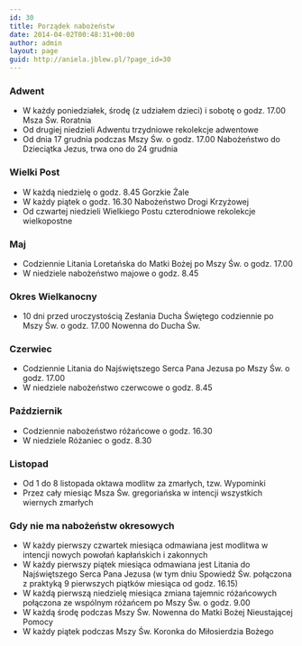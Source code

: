 ```yaml
---
id: 30
title: Porządek nabożeństw
date: 2014-04-02T00:48:31+00:00
author: admin
layout: page
guid: http://aniela.jblew.pl/?page_id=30
---
```

### Adwent

  * W każdy poniedziałek, środę (z udziałem dzieci) i sobotę o godz. 17.00 Msza Św. Roratnia
  * Od drugiej niedzieli Adwentu trzydniowe rekolekcje adwentowe
  * Od dnia 17 grudnia podczas Mszy Św. o godz. 17.00 Nabożeństwo do Dzieciątka Jezus, trwa ono do 24 grudnia

### Wielki Post

  * W każdą niedzielę o godz. 8.45 Gorzkie Żale
  * W każdy piątek o godz. 16.30 Nabożeństwo Drogi Krzyżowej
  * Od czwartej niedzieli Wielkiego Postu czterodniowe rekolekcje wielkopostne

### Maj

  * Codziennie Litania Loretańska do Matki Bożej po Mszy Św. o godz. 17.00
  * W niedziele nabożeństwo majowe o godz. 8.45

### Okres Wielkanocny

  * 10 dni przed uroczystością Zesłania Ducha Świętego codziennie po Mszy Św. o godz. 17.00 Nowenna do Ducha Św.

### Czerwiec

  * Codziennie Litania do Najświętszego Serca Pana Jezusa po Mszy Św. o godz. 17.00
  * W niedziele nabożeństwo czerwcowe o godz. 8.45

### Październik

  * Codziennie nabożeństwo różańcowe o godz. 16.30
  * W niedziele Różaniec o godz. 8.30

### Listopad

  * Od 1 do 8 listopada oktawa modlitw za zmarłych, tzw. Wypominki
  * Przez cały miesiąc Msza Św. gregoriańska w intencji wszystkich wiernych zmarłych

### Gdy nie ma nabożeństw okresowych

  * W każdy pierwszy czwartek miesiąca odmawiana jest modlitwa w intencji nowych powołań kapłańskich i zakonnych
  * W każdy pierwszy piątek miesiąca odmawiana jest Litania do Najświętszego Serca Pana Jezusa (w tym dniu Spowiedź Św. połączona z praktyką 9 pierwszych piątków miesiąca od godz. 16.15)
  * W każdą pierwszą niedzielę miesiąca zmiana tajemnic różańcowych połączona ze wspólnym różańcem po Mszy Św. o godz. 9.00
  * W każdą środę podczas Mszy Św. Nowenna do Matki Bożej Nieustającej Pomocy
  * W każdy piątek podczas Mszy Św. Koronka do Miłosierdzia Bożego